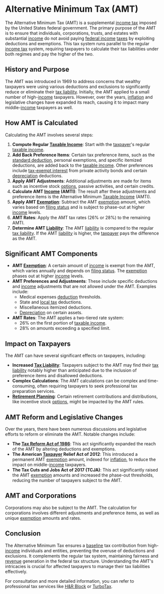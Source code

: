 # Alternative Minimum Tax (AMT)

The Alternative Minimum Tax (AMT) is a supplemental [income tax](../i/income_tax.md) imposed by the United States federal government. The primary purpose of the AMT is to ensure that individuals, corporations, trusts, and estates with substantial [income](../i/income.md) do not avoid paying [federal income](../f/federal_income.md) [taxes](../t/taxes.md) by exploiting deductions and exemptions. This tax system runs parallel to the regular [income tax](../i/income_tax.md) system, requiring taxpayers to calculate their tax liabilities under both regimes and pay the higher of the two.

## History and Purpose

The AMT was introduced in 1969 to address concerns that wealthy taxpayers were using various deductions and exclusions to significantly reduce or eliminate their [tax liability](../t/tax_liability.md). Initially, the AMT applied to a small number of high-[income](../i/income.md) taxpayers. However, over the years, [inflation](../i/inflation.md) and legislative changes have expanded its reach, causing it to impact many middle-[income](../i/income.md) taxpayers as well.

## How AMT is Calculated

Calculating the AMT involves several steps:

1. **Compute Regular [Taxable Income](../t/taxable_income.md)**: Start with the [taxpayer](../t/taxpayer.md)'s regular [taxable income](../t/taxable_income.md).
2. **Add Back Preference Items**: Certain tax preference items, such as the [standard deduction](../s/standard_deduction.md), personal exemptions, and specific itemized deductions, are added back to the [taxable income](../t/taxable_income.md). Other preferences include [tax-exempt interest](../t/tax-exempt_interest.md) from private activity bonds and certain [depreciation](../d/depreciation.md) deductions.
3. **Apply AMT Adjustments**: Additional adjustments are made for items such as incentive stock [options](../o/options.md), passive activities, and certain credits.
4. **Calculate AMT [Income](../i/income.md) (AMTI)**: The result after these adjustments and preference items is the Alternative Minimum [Taxable Income](../t/taxable_income.md) (AMTI).
5. **Apply AMT [Exemption](../e/exemption.md)**: Subtract the AMT [exemption](../e/exemption.md) amount, which varies based on [filing status](../f/filing_status.md) and is subject to phase-out at higher [income](../i/income.md) levels.
6. **AMT Rates**: Apply the AMT tax rates (26% or 28%) to the remaining AMTI.
7. **Determine AMT [Liability](../l/liability.md)**: The AMT [liability](../l/liability.md) is compared to the regular [tax liability](../t/tax_liability.md). If the AMT [liability](../l/liability.md) is higher, the [taxpayer](../t/taxpayer.md) pays the difference as the AMT.

## Significant AMT Components

- **AMT [Exemption](../e/exemption.md)**: A certain amount of [income](../i/income.md) is exempt from the AMT, which varies annually and depends on [filing status](../f/filing_status.md). The [exemption](../e/exemption.md) phases out at higher [income](../i/income.md) levels.
- **AMT Preferences and Adjustments**: These include specific deductions and [income](../i/income.md) adjustments that are not allowed under the AMT. Examples include:
  - Medical expenses [deduction](../d/deduction.md) thresholds.
  - State and [local tax](../l/local_tax.md) deductions.
  - Miscellaneous itemized deductions.
  - [Depreciation](../d/depreciation.md) on certain assets.
- **AMT Rates**: The AMT applies a two-tiered rate system:
  - 26% on the first portion of [taxable income](../t/taxable_income.md).
  - 28% on amounts exceeding a specified limit.

## Impact on Taxpayers

The AMT can have several significant effects on taxpayers, including:

- **Increased [Tax Liability](../t/tax_liability.md)**: Taxpayers subject to the AMT may find their [tax liability](../t/tax_liability.md) notably higher than anticipated due to the inclusion of preference items and disallowed deductions.
- **Complex Calculations**: The AMT calculations can be complex and time-consuming, often requiring taxpayers to seek professional tax preparation services.
- **[Retirement Planning](../r/retirement_planning.md)**: Certain retirement contributions and distributions, like incentive stock [options](../o/options.md), might be impacted by the AMT rules.

## AMT Reform and Legislative Changes

Over the years, there have been numerous discussions and legislative efforts to reform or eliminate the AMT. Notable changes include:

- **The [Tax Reform Act of 1986](../t/tax_reform_act_of_1986.md)**: This act significantly expanded the reach of the AMT by altering deductions and exemptions.
- **The American [Taxpayer](../t/taxpayer.md) Relief Act of 2012**: This introduced a permanent AMT [exemption](../e/exemption.md) amount, indexed for [inflation](../i/inflation.md), to reduce the impact on middle-[income](../i/income.md) taxpayers.
- **The Tax Cuts and Jobs Act of 2017 (TCJA)**: This act significantly raised the AMT [exemption](../e/exemption.md) amounts and increased the phase-out thresholds, reducing the number of taxpayers subject to the AMT.

## AMT and Corporations

Corporations may also be subject to the AMT. The calculation for corporations involves different adjustments and preference items, as well as unique [exemption](../e/exemption.md) amounts and rates.

## Conclusion

The Alternative Minimum Tax ensures a [baseline](../b/baseline.md) tax contribution from high-[income](../i/income.md) individuals and entities, preventing the overuse of deductions and exclusions. It complements the regular tax system, maintaining fairness and [revenue](../r/revenue.md) generation in the federal tax structure. Understanding the AMT's intricacies is crucial for affected taxpayers to manage their tax liabilities effectively.

For consultation and more detailed information, you can refer to professional tax services like [H&R Block](https://www.hrblock.com) or [TurboTax](https://turbotax.intuit.com).
